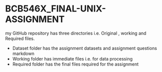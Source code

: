 # BCB546X_FINAL-UNIX-ASSIGNMENT
my GitHub repository has three directories i.e. Original , working and Required files. 
- Dataset folder has the assignment datasets and assignment questions markdown
- Working folder has immediate files i.e. for data processing 
- Required folder has the final files required for the assignment
